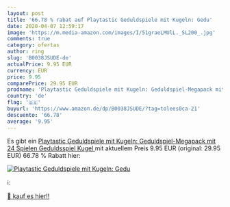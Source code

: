 ```yaml
---
layout: post
title: '66.78 % rabat auf Playtastic Geduldspiele mit Kugeln: Gedu'
date: 2020-04-07 12:59:17
image: 'https://m.media-amazon.com/images/I/51graeLMUlL._SL200_.jpg'
comments: true
category: ofertas
author: ring
slug: 'B0038JSUDE-de'
actualPrice: 9.95 EUR
currency: EUR
price: 9.95
comparePrice: 29.95 EUR
prodname: 'Playtastic Geduldspiele mit Kugeln: Geduldspiel-Megapack mit 24 Spielen  Geduldsspiel Kugel '
country: 'de'
flag: '🇩🇪'
buyurl: 'https://www.amazon.de/dp/B0038JSUDE/?tag=tolees0ca-21'
descuento: '66.78'
average: '9.95'
---
```


Es gibt ein [Playtastic Geduldspiele mit Kugeln: Geduldspiel-Megapack mit 24 Spielen  Geduldsspiel Kugel ](https://www.amazon.de/dp/B0038JSUDE/?tag=tolees0ca-21) mit aktuellem Preis 9.95 EUR (original: 29.95 EUR) 66.78 % Rabatt hier:

[![Playtastic Geduldspiele mit Kugeln: Gedu](https://m.media-amazon.com/images/I/51graeLMUlL._SL200_.jpg)](https://www.amazon.de/dp/B0038JSUDE/?tag=tolees0ca-21)

ℹ️:


[🛒 kauf es hier!!](https://www.amazon.de/dp/B0038JSUDE/?tag=tolees0ca-21)

